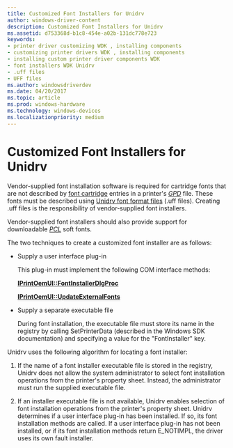 ```yaml
---
title: Customized Font Installers for Unidrv
author: windows-driver-content
description: Customized Font Installers for Unidrv
ms.assetid: d753368d-b1c8-454e-a02b-131dc778e723
keywords:
- printer driver customizing WDK , installing components
- customizing printer drivers WDK , installing components
- installing custom printer driver components WDK
- font installers WDK Unidrv
- .uff files
- UFF files
ms.author: windowsdriverdev
ms.date: 04/20/2017
ms.topic: article
ms.prod: windows-hardware
ms.technology: windows-devices
ms.localizationpriority: medium
---
```


# Customized Font Installers for Unidrv





Vendor-supplied font installation software is required for cartridge fonts that are not described by [font cartridge](font-cartridges.md) entries in a printer's [*GPD*](https://msdn.microsoft.com/library/windows/hardware/ff556283#wdkgloss-generic-printer-description--gpd-) file. These fonts must be described using [Unidrv font format files](customized-font-management.md#ddk-unidrv-font-format-files-gg) (.uff files). Creating .uff files is the responsibility of vendor-supplied font installers.

Vendor-supplied font installers should also provide support for downloadable [*PCL*](https://msdn.microsoft.com/library/windows/hardware/ff556325#wdkgloss-pcl) soft fonts.

The two techniques to create a customized font installer are as follows:

-   Supply a user interface plug-in

    This plug-in must implement the following COM interface methods:

    [**IPrintOemUI::FontInstallerDlgProc**](https://msdn.microsoft.com/library/windows/hardware/ff554176)

    [**IPrintOemUI::UpdateExternalFonts**](https://msdn.microsoft.com/library/windows/hardware/ff554188)

-   Supply a separate executable file

    During font installation, the executable file must store its name in the registry by calling SetPrinterData (described in the Windows SDK documentation) and specifying a value for the "FontInstaller" key.

Unidrv uses the following algorithm for locating a font installer:

1.  If the name of a font installer executable file is stored in the registry, Unidrv does not allow the system administrator to select font installation operations from the printer's property sheet. Instead, the administrator must run the supplied executable file.

2.  If an installer executable file is not available, Unidrv enables selection of font installation operations from the printer's property sheet. Unidrv determines if a user interface plug-in has been installed. If so, its font installation methods are called. If a user interface plug-in has not been installed, or if its font installation methods return E\_NOTIMPL, the driver uses its own fault installer.

 

 




